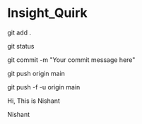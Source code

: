 # Insight_Quirk
git add .

git status

git commit -m "Your commit message here"

git push origin main

git push -f -u origin main

Hi, This is Nishant

Nishant
